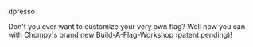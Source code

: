 dpresso

Don't you ever want to customize your very own flag? Well now you can with Chompy's brand new Build-A-Flag-Workshop (patent pending)!
